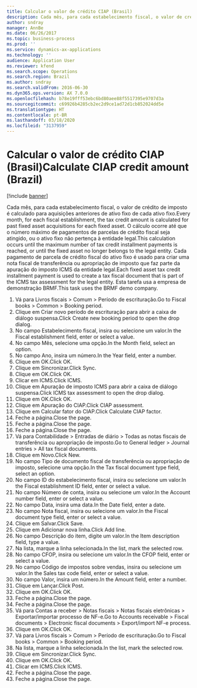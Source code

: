 ```yaml
---
title: Calcular o valor de crédito CIAP (Brasil)
description: Cada mês, para cada estabelecimento fiscal, o valor de crédito de imposto é calculado para aquisições anteriores de ativo fixo de cada ativo fixo.
author: sndray
manager: AnnBe
ms.date: 06/26/2017
ms.topic: business-process
ms.prod: ''
ms.service: dynamics-ax-applications
ms.technology: ''
audience: Application User
ms.reviewer: kfend
ms.search.scope: Operations
ms.search.region: Brazil
ms.author: sndray
ms.search.validFrom: 2016-06-30
ms.dyn365.ops.version: AX 7.0.0
ms.openlocfilehash: b78e19fff53ebc6bd80aee88f5517395e9707d3a
ms.sourcegitcommit: c69926b4285cb2ec2d9ce1ad72d1cb852024dd5e
ms.translationtype: HT
ms.contentlocale: pt-BR
ms.lasthandoff: 03/18/2020
ms.locfileid: "3137959"
---
```

# <a name="calculate-ciap-credit-amount-brazil"></a><span data-ttu-id="fc57e-103">Calcular o valor de crédito CIAP (Brasil)</span><span class="sxs-lookup"><span data-stu-id="fc57e-103">Calculate CIAP credit amount (Brazil)</span></span>

[!include [banner](../../includes/banner.md)]

<span data-ttu-id="fc57e-104">Cada mês, para cada estabelecimento fiscal, o valor de crédito de imposto é calculado para aquisições anteriores de ativo fixo de cada ativo fixo.</span><span class="sxs-lookup"><span data-stu-id="fc57e-104">Every month, for each fiscal establishment, the tax credit amount is calculated for past fixed asset acquisitions for each fixed asset.</span></span> <span data-ttu-id="fc57e-105">O cálculo ocorre até que o número máximo de pagamentos de parcelas de crédito fiscal seja atingido, ou o ativo fixo não pertença à entidade legal.</span><span class="sxs-lookup"><span data-stu-id="fc57e-105">This calculation occurs until the maximum number of tax credit installment payments is reached, or until the fixed asset no longer belongs to the legal entity.</span></span> <span data-ttu-id="fc57e-106">Cada pagamento de parcela de crédito fiscal do ativo fixo é usado para criar uma nota fiscal de transferência ou apropriação de imposto que faz parte da apuração do imposto ICMS da entidade legal.</span><span class="sxs-lookup"><span data-stu-id="fc57e-106">Each fixed asset tax credit installment payment is used to create a tax fiscal document that is part of the ICMS tax assessment for the legal entity.</span></span> <span data-ttu-id="fc57e-107">Esta tarefa usa a empresa de demonstração BRMF.</span><span class="sxs-lookup"><span data-stu-id="fc57e-107">This task uses the BRMF demo company.</span></span>

1. <span data-ttu-id="fc57e-108">Vá para Livros fiscais > Comum > Período de escrituração.</span><span class="sxs-lookup"><span data-stu-id="fc57e-108">Go to Fiscal books > Common > Booking period.</span></span>
2. <span data-ttu-id="fc57e-109">Clique em Criar novo período de escrituração para abrir a caixa de diálogo suspensa.</span><span class="sxs-lookup"><span data-stu-id="fc57e-109">Click Create new booking period to open the drop dialog.</span></span>
3. <span data-ttu-id="fc57e-110">No campo Estabelecimento fiscal, insira ou selecione um valor.</span><span class="sxs-lookup"><span data-stu-id="fc57e-110">In the Fiscal establishment field, enter or select a value.</span></span>
4. <span data-ttu-id="fc57e-111">No campo Mês, selecione uma opção.</span><span class="sxs-lookup"><span data-stu-id="fc57e-111">In the Month field, select an option.</span></span>
5. <span data-ttu-id="fc57e-112">No campo Ano, insira um número.</span><span class="sxs-lookup"><span data-stu-id="fc57e-112">In the Year field, enter a number.</span></span>
6. <span data-ttu-id="fc57e-113">Clique em OK.</span><span class="sxs-lookup"><span data-stu-id="fc57e-113">Click OK.</span></span>
7. <span data-ttu-id="fc57e-114">Clique em Sincronizar.</span><span class="sxs-lookup"><span data-stu-id="fc57e-114">Click Sync.</span></span>
8. <span data-ttu-id="fc57e-115">Clique em OK.</span><span class="sxs-lookup"><span data-stu-id="fc57e-115">Click OK.</span></span>
9. <span data-ttu-id="fc57e-116">Clicar em ICMS.</span><span class="sxs-lookup"><span data-stu-id="fc57e-116">Click ICMS.</span></span>
10. <span data-ttu-id="fc57e-117">Clique em Apuração de imposto ICMS para abrir a caixa de diálogo suspensa.</span><span class="sxs-lookup"><span data-stu-id="fc57e-117">Click ICMS tax assessment to open the drop dialog.</span></span>
11. <span data-ttu-id="fc57e-118">Clique em OK.</span><span class="sxs-lookup"><span data-stu-id="fc57e-118">Click OK.</span></span>
12. <span data-ttu-id="fc57e-119">Clique em Apuração do CIAP.</span><span class="sxs-lookup"><span data-stu-id="fc57e-119">Click CIAP assessment.</span></span>
13. <span data-ttu-id="fc57e-120">Clique em Calcular fator do CIAP.</span><span class="sxs-lookup"><span data-stu-id="fc57e-120">Click Calculate CIAP factor.</span></span>
14. <span data-ttu-id="fc57e-121">Feche a página.</span><span class="sxs-lookup"><span data-stu-id="fc57e-121">Close the page.</span></span>
15. <span data-ttu-id="fc57e-122">Feche a página.</span><span class="sxs-lookup"><span data-stu-id="fc57e-122">Close the page.</span></span>
16. <span data-ttu-id="fc57e-123">Feche a página.</span><span class="sxs-lookup"><span data-stu-id="fc57e-123">Close the page.</span></span>
17. <span data-ttu-id="fc57e-124">Vá para Contabilidade > Entradas de diário > Todas as notas fiscais de transferência ou apropriação de imposto.</span><span class="sxs-lookup"><span data-stu-id="fc57e-124">Go to General ledger > Journal entries > All tax fiscal documents.</span></span>
18. <span data-ttu-id="fc57e-125">Clique em Novo.</span><span class="sxs-lookup"><span data-stu-id="fc57e-125">Click New.</span></span>
19. <span data-ttu-id="fc57e-126">No campo Tipo de documento fiscal de transferência ou apropriação de imposto, selecione uma opção.</span><span class="sxs-lookup"><span data-stu-id="fc57e-126">In the Tax fiscal document type field, select an option.</span></span>
20. <span data-ttu-id="fc57e-127">No campo ID do estabelecimento fiscal, insira ou selecione um valor.</span><span class="sxs-lookup"><span data-stu-id="fc57e-127">In the Fiscal establishment ID field, enter or select a value.</span></span>
21. <span data-ttu-id="fc57e-128">No campo Número de conta, insira ou selecione um valor.</span><span class="sxs-lookup"><span data-stu-id="fc57e-128">In the Account number field, enter or select a value.</span></span>
22. <span data-ttu-id="fc57e-129">No campo Data, insira uma data.</span><span class="sxs-lookup"><span data-stu-id="fc57e-129">In the Date field, enter a date.</span></span>
23. <span data-ttu-id="fc57e-130">No campo Nota fiscal, insira ou selecione um valor.</span><span class="sxs-lookup"><span data-stu-id="fc57e-130">In the Fiscal document type field, enter or select a value.</span></span>
24. <span data-ttu-id="fc57e-131">Clique em Salvar.</span><span class="sxs-lookup"><span data-stu-id="fc57e-131">Click Save.</span></span>
25. <span data-ttu-id="fc57e-132">Clique em Adicionar nova linha.</span><span class="sxs-lookup"><span data-stu-id="fc57e-132">Click Add line.</span></span>
26. <span data-ttu-id="fc57e-133">No campo Descrição do item, digite um valor.</span><span class="sxs-lookup"><span data-stu-id="fc57e-133">In the Item description field, type a value.</span></span>
27. <span data-ttu-id="fc57e-134">Na lista, marque a linha selecionada.</span><span class="sxs-lookup"><span data-stu-id="fc57e-134">In the list, mark the selected row.</span></span>
28. <span data-ttu-id="fc57e-135">No campo CFOP, insira ou selecione um valor.</span><span class="sxs-lookup"><span data-stu-id="fc57e-135">In the CFOP field, enter or select a value.</span></span>
29. <span data-ttu-id="fc57e-136">No campo Código de impostos sobre vendas, insira ou selecione um valor.</span><span class="sxs-lookup"><span data-stu-id="fc57e-136">In the Sales tax code field, enter or select a value.</span></span>
30. <span data-ttu-id="fc57e-137">No campo Valor, insira um número.</span><span class="sxs-lookup"><span data-stu-id="fc57e-137">In the Amount field, enter a number.</span></span>
31. <span data-ttu-id="fc57e-138">Clique em Lançar.</span><span class="sxs-lookup"><span data-stu-id="fc57e-138">Click Post.</span></span>
32. <span data-ttu-id="fc57e-139">Clique em OK.</span><span class="sxs-lookup"><span data-stu-id="fc57e-139">Click OK.</span></span>
33. <span data-ttu-id="fc57e-140">Feche a página.</span><span class="sxs-lookup"><span data-stu-id="fc57e-140">Close the page.</span></span>
34. <span data-ttu-id="fc57e-141">Feche a página.</span><span class="sxs-lookup"><span data-stu-id="fc57e-141">Close the page.</span></span>
35. <span data-ttu-id="fc57e-142">Vá para Contas a receber > Notas fiscais > Notas fiscais eletrônicas > Exportar/importar processo de NF-e.</span><span class="sxs-lookup"><span data-stu-id="fc57e-142">Go to Accounts receivable > Fiscal documents > Electronic fiscal documents > Export/import NF-e process.</span></span>
36. <span data-ttu-id="fc57e-143">Clique em OK.</span><span class="sxs-lookup"><span data-stu-id="fc57e-143">Click OK.</span></span>
37. <span data-ttu-id="fc57e-144">Vá para Livros fiscais > Comum > Período de escrituração.</span><span class="sxs-lookup"><span data-stu-id="fc57e-144">Go to Fiscal books > Common > Booking period.</span></span>
38. <span data-ttu-id="fc57e-145">Na lista, marque a linha selecionada.</span><span class="sxs-lookup"><span data-stu-id="fc57e-145">In the list, mark the selected row.</span></span>
39. <span data-ttu-id="fc57e-146">Clique em Sincronizar.</span><span class="sxs-lookup"><span data-stu-id="fc57e-146">Click Sync.</span></span>
40. <span data-ttu-id="fc57e-147">Clique em OK.</span><span class="sxs-lookup"><span data-stu-id="fc57e-147">Click OK.</span></span>
41. <span data-ttu-id="fc57e-148">Clicar em ICMS.</span><span class="sxs-lookup"><span data-stu-id="fc57e-148">Click ICMS.</span></span>
42. <span data-ttu-id="fc57e-149">Feche a página.</span><span class="sxs-lookup"><span data-stu-id="fc57e-149">Close the page.</span></span>
43. <span data-ttu-id="fc57e-150">Feche a página.</span><span class="sxs-lookup"><span data-stu-id="fc57e-150">Close the page.</span></span>

